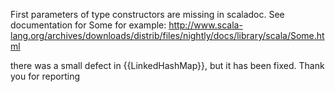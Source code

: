 First parameters of type constructors are missing in scaladoc.
See documentation for Some for example: http://www.scala-lang.org/archives/downloads/distrib/files/nightly/docs/library/scala/Some.html

there was a small defect in {{LinkedHashMap}}, but it has been fixed. Thank you for reporting
